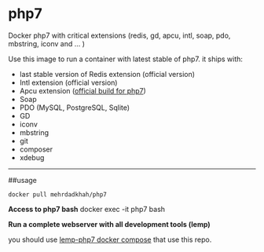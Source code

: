 # php7
Docker php7 with critical extensions (redis, gd, apcu, intl, soap, pdo, mbstring, iconv and ... )

Use this image to run a container with latest stable of php7. it ships with:

 - last stable version of Redis extension (official version)
 - Intl extension (official version)
 - Apcu extension ([official build for php7](https://pecl.php.net/package/APCu))
 - Soap
 - PDO (MySQL, PostgreSQL, Sqlite)
 - GD
 - iconv
 - mbstring
 - git
 - composer
 - xdebug

----------
##usage

    docker pull mehrdadkhah/php7
 
**Access to php7 bash**
	docker exec -it php7 bash

**Run a complete webserver with all development tools (lemp)**


you should use [lemp-php7 docker compose](https://github.com/Mehrdad-Dadkhah/lemp-php7)	 that use this repo.
